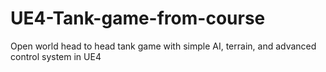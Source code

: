# UE4-Tank-game-from-course
Open world head to head tank game with simple AI, terrain, and advanced control system in UE4
